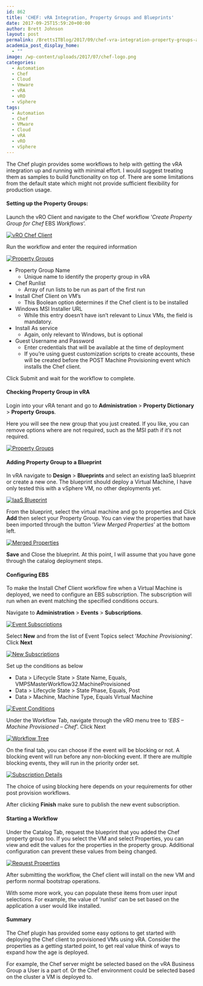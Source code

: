 ```yaml
---
id: 862
title: 'CHEF: vRA Integration, Property Groups and Blueprints'
date: 2017-09-25T15:59:20+00:00
author: Brett Johnson
layout: post
permalink: /BrettsITBlog/2017/09/chef-vra-integration-property-groups-and-blueprints/
academia_post_display_home:
  - ""
image: /wp-content/uploads/2017/07/chef-logo.png
categories:
  - Automation
  - Chef
  - Cloud
  - Vmware
  - vRA
  - vRO
  - vSphere
tags:
  - Automation
  - Chef
  - VMware
  - Cloud
  - vRA
  - vRO
  - vSphere
---
```


The Chef plugin provides some workflows to help with getting the vRA integration up and running with minimal effort. I would suggest treating them as samples to build functionality on top of. There are some limitations from the default state which might not provide sufficient flexibility for production usage.

#### Setting up the Property Groups:

Launch the vRO Client and navigate to the Chef workflow ‘_Create Property Group for Chef_ EBS _Workflows_’.

[![vRO Chef Client](/assets/images/2017/09/vCO-Chef-client-tree.png)]({{site.url}}/assets/images/2017/09/vCO-Chef-client-tree.png)

Run the workflow and enter the required information

[![Property Groups](/assets/images/2017/09/vRO-Chef-Client-Add-Prop-Groups.png)]({{site.url}}/assets/images/2017/09/vRO-Chef-Client-Add-Prop-Groups.png)

  * Property Group Name 
      * Unique name to identify the property group in vRA
  * Chef Runlist 
      * Array of run lists to be run as part of the first run
  * Install Chef Client on VM’s 
      * This Boolean option determines if the Chef client is to be installed
  * Windows MSI Installer URL 
      * While this entry doesn’t have isn’t relevant to Linux VMs, the field is mandatory.
  * Install As service 
      * Again, only relevant to Windows, but is optional
  * Guest Username and Password 
      * Enter credentials that will be available at the time of deployment
      * If you’re using guest customization scripts to create accounts, these will be created before the POST Machine Provisioning event which installs the Chef client.

Click Submit and wait for the workflow to complete.

#### Checking Property Group in vRA

Login into your vRA tenant and go to **Administration** > **Property Dictionary** > **Property** **Groups**.

Here you will see the new group that you just created. If you like, you can remove options where are not required, such as the MSI path if it’s not required.

[![Property Groups](/assets/images/2017/09/vRA-Chef-client-property-groups.png)]({{site.url}}/assets/images/2017/09/vRA-Chef-client-property-groups.png)

#### Adding Property Group to a Blueprint

In vRA navigate to **Design** > **Blueprints** and select an existing IaaS blueprint or create a new one. The blueprint should deploy a Virtual Machine, I have only tested this with a vSphere VM, no other deployments yet.

[![IaaS Blueprint](/assets/images/2017/09/vRA-IaaS-Blueprint-VM.png)]({{site.url}}/assets/images/2017/09/vRA-IaaS-Blueprint-VM.png)

From the blueprint, select the virtual machine and go to properties and Click **Add** then select your Property Group. You can view the properties that have been imported through the button ‘_View Merged Properties_’ at the bottom left.

[![Merged Properties](/assets/images/2017/09/vRA-Blueprint-merged-properties.png)]({{site.url}}/assets/images/2017/09/vRA-Blueprint-merged-properties.png)

**Save** and Close the blueprint. At this point, I will assume that you have gone through the catalog deployment steps.

#### Configuring EBS

To make the Install Chef Client workflow fire when a Virtual Machine is deployed, we need to configure an EBS subscription. The subscription will run when an event matching the specified conditions occurs.

Navigate to **Administration** > **Events** > **Subscriptions**.

[![Event Subscriptions](/assets/images/2017/09/vRA-event-subs.png)]({{site.url}}/assets/images/2017/09/vRA-event-subs.png)

Select **New** and from the list of Event Topics select ‘_Machine Provisioning_’. Click **Next**

[![New Subscriptions](/assets/images/2017/09/vRA-New-subscription-1.png)]({{site.url}}/assets/images/2017/09/vRA-New-subscription-1.png)

Set up the conditions as below

  * Data > Lifecycle State > State Name, Equals, VMPSMasterWorkflow32.MachineProvisioned
  * Data > Lifecycle State > State Phase, Equals, Post
  * Data > Machine, Machine Type, Equals Virtual Machine

[![Event Conditions](/assets/images/2017/09/vRA-new-subscription-conditions.png)]({{site.url}}/assets/images/2017/09/vRA-new-subscription-conditions.png)

Under the Workflow Tab, navigate through the vRO menu tree to ‘_EBS – Machine Provisioned – Chef_’. Click Next

[![Workflow Tree](/assets/images/2017/09/vRA-Event-subscription-WF-Tree.png)]({{site.url}}/assets/images/2017/09/vRA-Event-subscription-WF-Tree.png)


On the final tab, you can choose if the event will be blocking or not. A blocking event will run before any non-blocking event. If there are multiple blocking events, they will run in the priority order set.

[![Subscription Details](/assets/images/2017/09/vRA-Event-Subscription-Details.png)]({{site.url}}/assets/images/2017/09/vRA-Event-Subscription-Details.png)

The choice of using blocking here depends on your requirements for other post provision workflows.

After clicking **Finish** make sure to publish the new event subscription.

#### Starting a Workflow

Under the Catalog Tab, request the blueprint that you added the Chef property group too. If you select the VM and select Properties, you can view and edit the values for the properties in the property group. Additional configuration can prevent these values from being changed.

[![Request Properties](/assets/images/2017/09/vRA-Request-properties.png)]({{site.url}}/assets/images/2017/09/vRA-Request-properties.png)

After submitting the workflow, the Chef client will install on the new VM and perform normal bootstrap operations.

With some more work, you can populate these items from user input selections. For example, the value of ‘_runlist_’ can be set based on the application a user would like installed.

#### Summary

The Chef plugin has provided some easy options to get started with deploying the Chef client to provisioned VMs using vRA. Consider the properties as a getting started point, to get real value think of ways to expand how the age is deployed.

For example, the Chef server might be selected based on the vRA Business Group a User is a part of. Or the Chef environment could be selected based on the cluster a VM is deployed to.